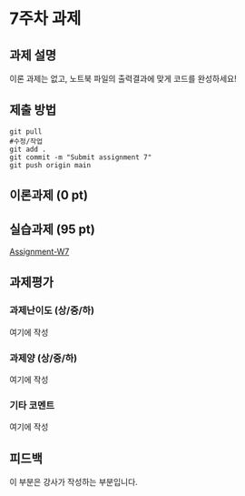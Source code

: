 # 7주차 과제


## 과제 설명
이론 과제는 없고, 노트북 파일의 출력결과에 맞게 코드를 완성하세요!

## 제출 방법
```
git pull
#수정/작업
git add .
git commit -m "Submit assignment 7"
git push origin main
```


## 이론과제 (0 pt)

## 실습과제 (95 pt)
[Assignment-W7]

[Assignment-W7]: W07-assignment.ipynb

## 과제평가
### 과제난이도 (상/중/하)
여기에 작성
### 과제양 (상/중/하)
여기에 작성
### 기타 코멘트
여기에 작성

## 피드백
이 부분은 강사가 작성하는 부분입니다.






